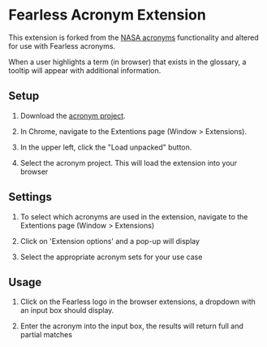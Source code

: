 # Fearless Acronym Extension

This extension is forked from the [NASA acronyms](https://github.com/nasa/NASA-Acronyms) functionality and altered for use with Fearless acronyms.

When a user highlights a term (in browser) that exists in the glossary, a tooltip will appear with additional information.

## Setup

1. Download the [acronym project](https://github.com/FearlessSolutions/acronym_plugin).

2. In Chrome, navigate to the Extentions page (Window > Extensions).

3. In the upper left, click the "Load unpacked" button.

4. Select the acronym project. This will load the extension into your browser

## Settings

1. To select which acronyms are used in the extension, navigate to the Extentions page (Window > Extensions)

2. Click on 'Extension options' and a pop-up will display

3. Select the appropriate acronym sets for your use case

## Usage

1. Click on the Fearless logo in the browser extensions, a dropdown with an input box should display.

2. Enter the acronym into the input box, the results will return full and partial matches
